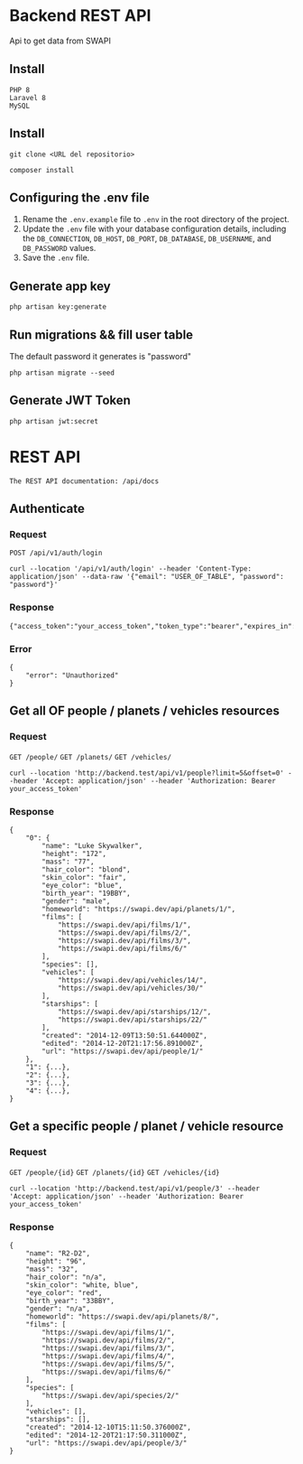 # Backend REST API 

Api to get data from SWAPI

## Install

    PHP 8
    Laravel 8
    MySQL
## Install

    git clone <URL del repositorio>

    composer install

## Configuring the .env file

1. Rename the `.env.example` file to `.env` in the root directory of the project.
2. Update the `.env` file with your database configuration details, including the `DB_CONNECTION`, `DB_HOST`, `DB_PORT`, `DB_DATABASE`, `DB_USERNAME`, and `DB_PASSWORD` values.
3. Save the `.env` file.

## Generate app key

    php artisan key:generate

## Run migrations && fill user table
The default password it generates is "password"

    php artisan migrate --seed

## Generate JWT Token

    php artisan jwt:secret

# REST API

    The REST API documentation: /api/docs

## Authenticate

### Request

`POST /api/v1/auth/login`

    curl --location '/api/v1/auth/login' --header 'Content-Type: application/json' --data-raw '{"email": "USER_OF_TABLE", "password": "password"}'

### Response

    {"access_token":"your_access_token","token_type":"bearer","expires_in":3600}

### Error
    {
        "error": "Unauthorized"
    }

## Get all OF people / planets / vehicles resources

### Request

`GET /people/` `GET /planets/` `GET /vehicles/`

    curl --location 'http://backend.test/api/v1/people?limit=5&offset=0' --header 'Accept: application/json' --header 'Authorization: Bearer your_access_token'

### Response

    {
        "0": {
            "name": "Luke Skywalker",
            "height": "172",
            "mass": "77",
            "hair_color": "blond",
            "skin_color": "fair",
            "eye_color": "blue",
            "birth_year": "19BBY",
            "gender": "male",
            "homeworld": "https://swapi.dev/api/planets/1/",
            "films": [
                "https://swapi.dev/api/films/1/",
                "https://swapi.dev/api/films/2/",
                "https://swapi.dev/api/films/3/",
                "https://swapi.dev/api/films/6/"
            ],
            "species": [],
            "vehicles": [
                "https://swapi.dev/api/vehicles/14/",
                "https://swapi.dev/api/vehicles/30/"
            ],
            "starships": [
                "https://swapi.dev/api/starships/12/",
                "https://swapi.dev/api/starships/22/"
            ],
            "created": "2014-12-09T13:50:51.644000Z",
            "edited": "2014-12-20T21:17:56.891000Z",
            "url": "https://swapi.dev/api/people/1/"
        },
        "1": {...},
        "2": {...},
        "3": {...},
        "4": {...},
    }


## Get a specific people / planet / vehicle resource

### Request

`GET /people/{id}` `GET /planets/{id}` `GET /vehicles/{id}`

    curl --location 'http://backend.test/api/v1/people/3' --header 'Accept: application/json' --header 'Authorization: Bearer your_access_token'

### Response

    {
        "name": "R2-D2",
        "height": "96",
        "mass": "32",
        "hair_color": "n/a",
        "skin_color": "white, blue",
        "eye_color": "red",
        "birth_year": "33BBY",
        "gender": "n/a",
        "homeworld": "https://swapi.dev/api/planets/8/",
        "films": [
            "https://swapi.dev/api/films/1/",
            "https://swapi.dev/api/films/2/",
            "https://swapi.dev/api/films/3/",
            "https://swapi.dev/api/films/4/",
            "https://swapi.dev/api/films/5/",
            "https://swapi.dev/api/films/6/"
        ],
        "species": [
            "https://swapi.dev/api/species/2/"
        ],
        "vehicles": [],
        "starships": [],
        "created": "2014-12-10T15:11:50.376000Z",
        "edited": "2014-12-20T21:17:50.311000Z",
        "url": "https://swapi.dev/api/people/3/"
    }